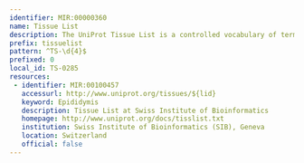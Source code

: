```yaml
---
identifier: MIR:00000360
name: Tissue List
description: The UniProt Tissue List is a controlled vocabulary of terms used to annotate biological tissues. It also contains cross-references to other ontologies where tissue types are specified.
prefix: tissuelist
pattern: ^TS-\d{4}$
prefixed: 0
local_id: TS-0285
resources:
 - identifier: MIR:00100457
   accessurl: http://www.uniprot.org/tissues/${lid}
   keyword: Epididymis
   description: Tissue List at Swiss Institute of Bioinformatics
   homepage: http://www.uniprot.org/docs/tisslist.txt
   institution: Swiss Institute of Bioinformatics (SIB), Geneva
   location: Switzerland
   official: false
---
```

